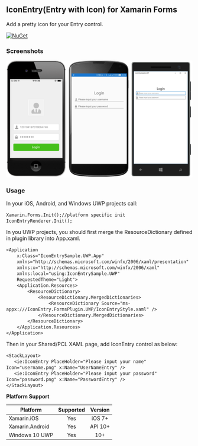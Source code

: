 ## IconEntry(Entry with Icon) for Xamarin Forms

Add a pretty icon for your Entry control.

[![NuGet](https://img.shields.io/nuget/v/Xam.FormsPlugin.IconEntry.svg?maxAge=2592000)](https://www.nuget.org/packages/Xam.FormsPlugin.IconEntry/)

### Screenshots

![IconEntry Screenshot](./art/Screenshot.png)

### Usage

In your iOS, Android, and Windows UWP projects call:
```
Xamarin.Forms.Init();//platform specific init
IconEntryRenderer.Init();
```

In you UWP projects, you should first merge the ResourceDictionary defined in plugin library into App.xaml.

```xaml
<Application
    x:Class="IconEntrySample.UWP.App"
    xmlns="http://schemas.microsoft.com/winfx/2006/xaml/presentation"
    xmlns:x="http://schemas.microsoft.com/winfx/2006/xaml"
    xmlns:local="using:IconEntrySample.UWP"
    RequestedTheme="Light">
    <Application.Resources>
        <ResourceDictionary>
            <ResourceDictionary.MergedDictionaries>
                <ResourceDictionary Source="ms-appx:///IconEntry.FormsPlugin.UWP/IconEntryStyle.xaml" />
            </ResourceDictionary.MergedDictionaries>
        </ResourceDictionary>
    </Application.Resources>
</Application>
```

Then in your Shared/PCL XAML page, add IconEntry control as below: 

```xaml
<StackLayout>
   <ie:IconEntry PlaceHolder="Please input your name" Icon="username.png" x:Name="UserNameEntry" />
   <ie:IconEntry PlaceHolder="Please input your password" Icon="password.png" x:Name="PasswordEntry" />
</StackLayout>
```


**Platform Support**

|Platform|Supported|Version|
| ------------------- | :-----------: | :------------------: |
|Xamarin.iOS|Yes|iOS 7+|
|Xamarin.Android|Yes|API 10+|
|Windows 10 UWP|Yes|10+|
